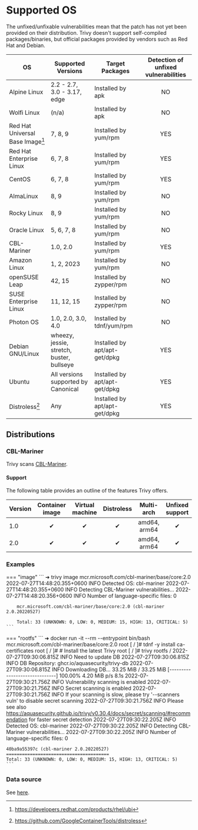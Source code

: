 # Supported OS

The unfixed/unfixable vulnerabilities mean that the patch has not yet been provided on their distribution. Trivy doesn't support self-compiled packages/binaries, but official packages provided by vendors such as Red Hat and Debian.

| OS                               | Supported Versions                        | Target Packages               | Detection of unfixed vulnerabilities |
|----------------------------------|-------------------------------------------|-------------------------------|:------------------------------------:|
| Alpine Linux                     | 2.2 - 2.7, 3.0 - 3.17, edge               | Installed by apk              |                  NO                  |
| Wolfi Linux                      | (n/a)                                     | Installed by apk              |                  NO                  |
| Red Hat Universal Base Image[^1] | 7, 8, 9                                   | Installed by yum/rpm          |                 YES                  |
| Red Hat Enterprise Linux         | 6, 7, 8                                   | Installed by yum/rpm          |                 YES                  |
| CentOS                           | 6, 7, 8                                   | Installed by yum/rpm          |                 YES                  |
| AlmaLinux                        | 8, 9                                      | Installed by yum/rpm          |                  NO                  |
| Rocky Linux                      | 8, 9                                      | Installed by yum/rpm          |                  NO                  |
| Oracle Linux                     | 5, 6, 7, 8                                | Installed by yum/rpm          |                  NO                  |
| CBL-Mariner                      | 1.0, 2.0                                  | Installed by yum/rpm          |                 YES                  |
| Amazon Linux                     | 1, 2, 2023                                | Installed by yum/rpm          |                  NO                  |
| openSUSE Leap                    | 42, 15                                    | Installed by zypper/rpm       |                  NO                  |
| SUSE Enterprise Linux            | 11, 12, 15                                | Installed by zypper/rpm       |                  NO                  |
| Photon OS                        | 1.0, 2.0, 3.0, 4.0                        | Installed by tdnf/yum/rpm     |                  NO                  |
| Debian GNU/Linux                 | wheezy, jessie, stretch, buster, bullseye | Installed by apt/apt-get/dpkg |                 YES                  |
| Ubuntu                           | All versions supported by Canonical       | Installed by apt/apt-get/dpkg |                 YES                  |
| Distroless[^2]                   | Any                                       | Installed by apt/apt-get/dpkg |                 YES                  |

## Distributions
### CBL-Mariner
Trivy scans [CBL-Mariner][mariner].

#### Support
The following table provides an outline of the features Trivy offers.

| Version | Container image | Virtual machine | Distroless |  Multi-arch  | Unfixed support |
|---------|:---------------:|:---------------:|:----------:|:------------:|:---------------:|
| 1.0     |        ✔        |        ✔        |      ✔     | amd64, arm64 |        ✔        |
| 2.0     |        ✔        |        ✔        |      ✔     | amd64, arm64 |        ✔        |

### Examples

=== "image"
    ```
    ➜ trivy image mcr.microsoft.com/cbl-mariner/base/core:2.0
    2022-07-27T14:48:20.355+0600	INFO	Detected OS: cbl-mariner
    2022-07-27T14:48:20.355+0600	INFO	Detecting CBL-Mariner vulnerabilities...
    2022-07-27T14:48:20.356+0600	INFO	Number of language-specific files: 0
    
        mcr.microsoft.com/cbl-mariner/base/core:2.0 (cbl-mariner 2.0.20220527)
        
        Total: 33 (UNKNOWN: 0, LOW: 0, MEDIUM: 15, HIGH: 13, CRITICAL: 5)
    ```

=== "rootfs"
    ```
    ➜ docker run  -it --rm --entrypoint bin/bash mcr.microsoft.com/cbl-mariner/base/core:2.0
    root [ / ]# tdnf -y install ca-certificates
    root [ / ]# # Install the latest Trivy
    root [ / ]# trivy rootfs /
    2022-07-27T09:30:06.815Z	INFO	Need to update DB
    2022-07-27T09:30:06.815Z	INFO	DB Repository: ghcr.io/aquasecurity/trivy-db
    2022-07-27T09:30:06.815Z	INFO	Downloading DB...
    33.25 MiB / 33.25 MiB [------------------------------] 100.00% 4.20 MiB p/s 8.1s
    2022-07-27T09:30:21.756Z	INFO	Vulnerability scanning is enabled
    2022-07-27T09:30:21.756Z	INFO	Secret scanning is enabled
    2022-07-27T09:30:21.756Z	INFO	If your scanning is slow, please try '--scanners vuln' to disable secret scanning
    2022-07-27T09:30:21.756Z	INFO	Please see also https://aquasecurity.github.io/trivy/v0.30.4/docs/secret/scanning/#recommendation for faster secret detection
    2022-07-27T09:30:22.205Z	INFO	Detected OS: cbl-mariner
    2022-07-27T09:30:22.205Z	INFO	Detecting CBL-Mariner vulnerabilities...
    2022-07-27T09:30:22.205Z	INFO	Number of language-specific files: 0
    
    40ba9a55397c (cbl-mariner 2.0.20220527)
    =======================================
    Total: 33 (UNKNOWN: 0, LOW: 0, MEDIUM: 15, HIGH: 13, CRITICAL: 5)
    ```

[^1]: https://developers.redhat.com/products/rhel/ubi
[^2]: https://github.com/GoogleContainerTools/distroless

### Data source
See [here][source].

[mariner]: https://github.com/microsoft/CBL-Mariner
[source]: data-source.md

